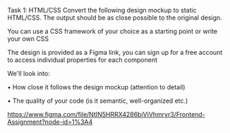 Task 1: HTML/CSS
Convert the following design mockup to static HTML/CSS. The output should be as close possible to the original design.

You can use a CSS framework of your choice as a starting point or write your own CSS

The design is provided as a Figma link, you can sign up for a free account to access individual properties for each component

We'll look into:

• How close it follows the design mockup (attention to detail)

• The quality of your code (is it semantic, well-organized etc.)

https://www.figma.com/file/NtIN5HRRX4286biViVhmryr3/Frontend-Assignment?node-id=1%3A4
